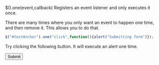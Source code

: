 $().one(event,callback) Registers an event listener and only executes it once.

There are many times where you only want an event to happen one time, and then remove it.  This allows you to do that.

```js
$("#testAnchor").one("click",function(){alert("Submitting form")});
```

Try clicking the following button.  It will execute an alert one time.

<input type="button" id="testAnchor" value="Submit">

<script>
$("#testAnchor").one("click",function(){alert("Submitting form")});
</script>







